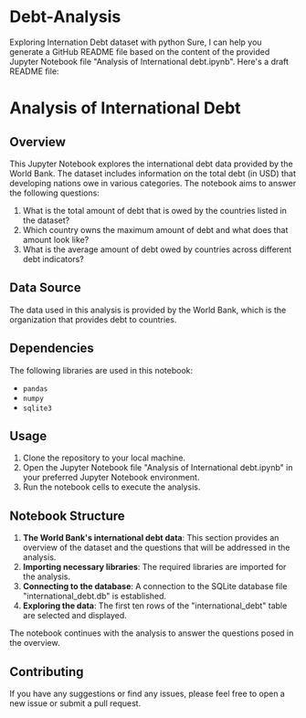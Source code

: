 # Debt-Analysis
Exploring Internation Debt dataset with python
Sure, I can help you generate a GitHub README file based on the content of the provided Jupyter Notebook file "Analysis of International debt.ipynb". Here's a draft README file:

# Analysis of International Debt

## Overview
This Jupyter Notebook explores the international debt data provided by the World Bank. The dataset includes information on the total debt (in USD) that developing nations owe in various categories. The notebook aims to answer the following questions:

1. What is the total amount of debt that is owed by the countries listed in the dataset?
2. Which country owns the maximum amount of debt and what does that amount look like?
3. What is the average amount of debt owed by countries across different debt indicators?

## Data Source
The data used in this analysis is provided by the World Bank, which is the organization that provides debt to countries.

## Dependencies
The following libraries are used in this notebook:
- `pandas`
- `numpy`
- `sqlite3`

## Usage
1. Clone the repository to your local machine.
2. Open the Jupyter Notebook file "Analysis of International debt.ipynb" in your preferred Jupyter Notebook environment.
3. Run the notebook cells to execute the analysis.

## Notebook Structure
1. **The World Bank's international debt data**: This section provides an overview of the dataset and the questions that will be addressed in the analysis.
2. **Importing necessary libraries**: The required libraries are imported for the analysis.
3. **Connecting to the database**: A connection to the SQLite database file "international_debt.db" is established.
4. **Exploring the data**: The first ten rows of the "international_debt" table are selected and displayed.

The notebook continues with the analysis to answer the questions posed in the overview.

## Contributing
If you have any suggestions or find any issues, please feel free to open a new issue or submit a pull request.
